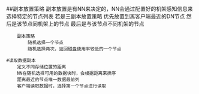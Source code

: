 ##副本放置策略
	副本放置是有NN来决定的，NN会通过配置好的机架感知信息来选择特定的节点列表
	若是三副本放置策略
	优先放置到离客户端最近的DN节点
	然后是该节点同机架上的节点
	最后是与该节点不同机架的节点
	
		副本策略
			随机选择一个节点
			随机选择两次，返回磁盘使用率较低的一个节点

	#读取数据副本
		定义不同存储位置的距离
		NN在随机选择可用的数据块时，会根据距离来排序
		距离最近的节点唯一数据最前列
		客户端读取数据时，选择第一个节点进行读取